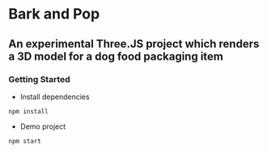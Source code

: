 # Bark and Pop

## An experimental Three.JS project which renders a 3D model for a dog food packaging item

### Getting Started

- Install dependencies

```
npm install
```

- Demo project

```
npm start
```
